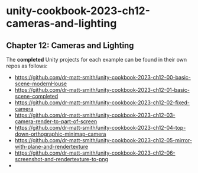 # unity-cookbook-2023-ch12-cameras-and-lighting


## Chapter 12: Cameras and Lighting

The **completed** Unity projects for each example can be found in their own repos as follows:
- https://github.com/dr-matt-smith/unity-cookbook-2023-ch12-00-basic-scene-modernHouse
- https://github.com/dr-matt-smith/unity-cookbook-2023-ch12-01-basic-scene-completed
- https://github.com/dr-matt-smith/unity-cookbook-2023-ch12-02-fixed-camera
- https://github.com/dr-matt-smith/unity-cookbook-2023-ch12-03-camera-render-to-part-of-screen
- https://github.com/dr-matt-smith/unity-cookbook-2023-ch12-04-top-down-orthographic-minimap-camera
- https://github.com/dr-matt-smith/unity-cookbook-2023-ch12-05-mirror-with-plane-and-rendertexture
- https://github.com/dr-matt-smith/unity-cookbook-2023-ch12-06-screenshot-and-rendertexture-to-png
- 
